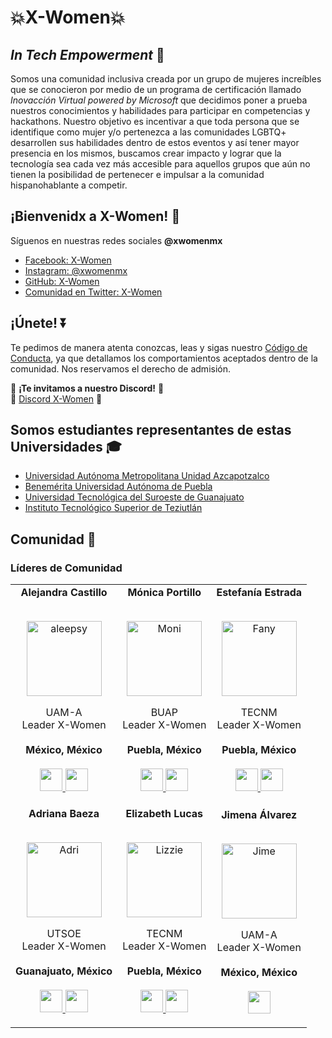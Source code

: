 # 💥X-Women💥
## _In Tech Empowerment_ 👾
Somos una comunidad inclusiva creada por un grupo de mujeres increíbles que se conocieron por medio de un programa de certificación llamado _Inovacción Virtual powered by Microsoft_ que decidimos poner a prueba nuestros conocimientos y habilidades para participar en competencias y hackathons.
Nuestro objetivo es incentivar a que toda persona que se identifique como mujer y/o pertenezca a las comunidades LGBTQ+ desarrollen sus habilidades dentro de estos eventos y así tener mayor presencia en los mismos, buscamos crear impacto y lograr que la tecnología sea cada vez más accesible para aquellos grupos que aún no tienen la posibilidad de pertenecer e impulsar a la comunidad hispanohablante a competir.

## ¡Bienvenidx a X-Women! 🙌

Síguenos en nuestras redes sociales **@xwomenmx**
- [Facebook: X-Women](https://www.facebook.com/xwomenmx)
- [Instagram: @xwomenmx](https://www.instagram.com/xwomenmx/)
- [GitHub: X-Women](https://github.com/x-women-mx/)
- [Comunidad en Twitter: X-Women](https://twitter.com/i/communities/1499865889864364032)

## ¡Únete! ⏬
Te pedimos de manera atenta conozcas, leas y sigas nuestro [Código de Conducta](https://github.com/x-women-mx/.github/blob/main/CODE_OF_CONDUCT.md), ya que detallamos los comportamientos aceptados dentro de la comunidad. Nos reservamos el derecho de admisión.<br>

🔰 **¡Te invitamos a nuestro Discord!** 🔰 <br>
🔹 [Discord X-Women](https://discord.gg/SzDwtAfnMd) 🔹

## Somos estudiantes representantes de estas Universidades 🎓

* [Universidad Autónoma Metropolitana Unidad Azcapotzalco](https://azc.uam.mx/)
* [Benemérita Universidad Autónoma de Puebla](https://www.buap.mx/)
* [Universidad Tecnológica del Suroeste de Guanajuato](http://www.utsoe.edu.mx/)
* [Instituto Tecnológico Superior de Teziutlán](https://teziutlan.tecnm.mx/)

## Comunidad 🌟
### Líderes de Comunidad
<table align="center">
  <tr align="center">
    <td>
      <strong>Alejandra Castillo</strong>
      <p align="center">
        <br>
        <a href="https://www.instagram.com/_aleepsy/">
          <img src="https://avatars.githubusercontent.com/u/7855169?v=4"  height="120" alt="aleepsy">
        </a>
      </p>
      <p align="center">
        UAM-A<br>Leader X-Women<br>
        <br><strong>México, México</strong><br>
        <br>
        <a href="https://github.com/aleepsy">
          <img src="http://www.iconninja.com/files/241/825/211/round-collaboration-social-github-code-circle-network-icon.svg" width="36" height = "36"/>
        </a>
        <a href="https://www.linkedin.com/in/apcastillo/">
          <img src="http://www.iconninja.com/files/863/607/751/network-linkedin-social-connection-circular-circle-media-icon.svg" width="36" height="36"/>
        </a>
      </p>
    </td>
    <td>
      <strong>Mónica Portillo</strong>
      <p align="center">
        <br>
        <a href="https://www.instagram.com/moni_psan98/">
          <img src="https://avatars.githubusercontent.com/u/44446125?v=4"  height="120" alt="Moni">
        </a>
      </p>
      <p align="center">
        BUAP<br>Leader X-Women<br>
        <br><strong>Puebla, México</strong><br>
        <br>
        <a href="https://github.com/monicaps">
          <img src="http://www.iconninja.com/files/241/825/211/round-collaboration-social-github-code-circle-network-icon.svg" width="36" height = "36"/>
        </a>
        <a href="https://www.linkedin.com/in/monica-portillo-s%C3%A1nchez-3568611b9/">
          <img src="http://www.iconninja.com/files/863/607/751/network-linkedin-social-connection-circular-circle-media-icon.svg" width="36" height="36"/>
        </a>
      </p>
    </td>
    <td>
      <strong>Estefanía Estrada</strong>
      <p align="center">
        <br>
        <a href="https://www.instagram.com/fany.estralar/">
          <img src="https://avatars.githubusercontent.com/u/72044829?v=4"  height="120" alt="Fany">
        </a>
      </p>
      <p align="center">
        TECNM<br>Leader X-Women<br>
        <br><strong>Puebla, México</strong><br>
        <br>
        <a href="https://github.com/FanyEstAg">
          <img src="http://www.iconninja.com/files/241/825/211/round-collaboration-social-github-code-circle-network-icon.svg" width="36" height = "36"/>
        </a>
        <a href="https://www.linkedin.com/in/fany-estralar/">
          <img src="http://www.iconninja.com/files/863/607/751/network-linkedin-social-connection-circular-circle-media-icon.svg" width="36" height="36"/>
        </a>
      </p>
    </td>
  </tr>  
  <tr align="center">
    <td>
      <strong>Adriana Baeza</strong>
      <p align="center">
        <br>
        <a href="https://www.instagram.com/b_g094/">
          <img src="https://avatars.githubusercontent.com/u/83625856?v=4"  height="120" alt="Adri">
        </a>
      </p>
      <p align="center">
        UTSOE<br>Leader X-Women<br>
        <br><strong>Guanajuato, México</strong><br>
        <br>
        <a href="https://github.com/AGBaez094">
          <img src="http://www.iconninja.com/files/241/825/211/round-collaboration-social-github-code-circle-network-icon.svg" width="36" height = "36"/>
        </a>
        <a href="https://www.linkedin.com/in/lupita-baeza-076b43154/">
          <img src="http://www.iconninja.com/files/863/607/751/network-linkedin-social-connection-circular-circle-media-icon.svg" width="36" height="36"/>
        </a>
      </p>
    </td>
    <td>
      <strong>Elizabeth Lucas</strong>
      <p align="center">
        <br>
        <a href="https://www.instagram.com/lizzielucas_g/">
          <img src="https://avatars.githubusercontent.com/u/71790506?v=4"  height="120" alt="Lizzie">
        </a>
      </p>
      <p align="center">
        TECNM<br>Leader X-Women<br>
        <br><strong>Puebla, México</strong><br>
        <br>
        <a href="https://github.com/LizzyLucas">
          <img src="http://www.iconninja.com/files/241/825/211/round-collaboration-social-github-code-circle-network-icon.svg" width="36" height = "36"/>
        </a>
        <a href="https://www.linkedin.com/in/elizabethlucasgarcia/">
          <img src="http://www.iconninja.com/files/863/607/751/network-linkedin-social-connection-circular-circle-media-icon.svg" width="36" height="36"/>
        </a>
      </p>
    </td>
    <td>
      <strong>Jimena Álvarez</strong>
      <p align="center">
        <br>
        <a href="https://www.instagram.com/sinopealvarezsegovia/">
          <img src="https://avatars.githubusercontent.com/u/91751952?v=4"  height="120" alt="Jime">
        </a>
      </p>
      <p align="center">
        UAM-A<br>Leader X-Women<br>
        <br><strong>México, México</strong><br>
        <br>
        <a href="https://github.com/5inope">
          <img src="http://www.iconninja.com/files/241/825/211/round-collaboration-social-github-code-circle-network-icon.svg" width="36" height = "36"/>
        </a>
      </p>
    </td>
  </tr>
</table>

